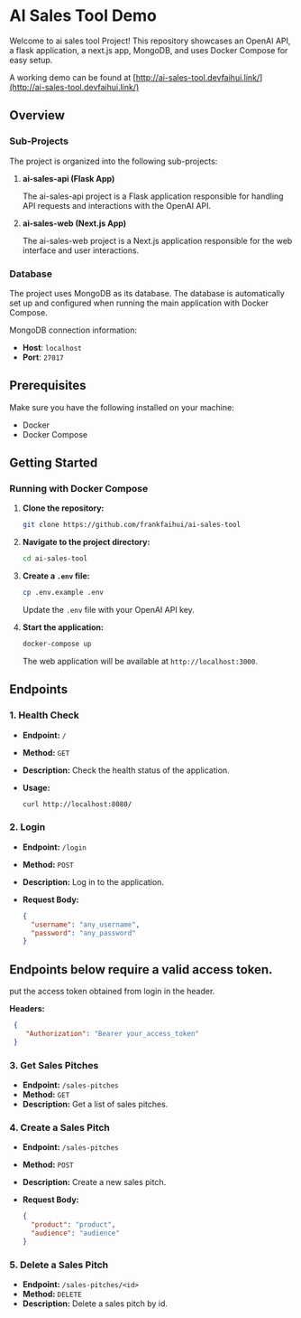 # AI Sales Tool Demo

Welcome to ai sales tool Project! This repository showcases an OpenAI API, a flask application, a next.js app, MongoDB, and uses Docker Compose for easy setup.

A working demo can be found at [http://ai-sales-tool.devfaihui.link/](http://ai-sales-tool.devfaihui.link/)

## Overview

### Sub-Projects

The project is organized into the following sub-projects:

1. **ai-sales-api (Flask App)**

   The ai-sales-api project is a Flask application responsible for handling API requests and interactions with the OpenAI API.
2. **ai-sales-web (Next.js App)**

   The ai-sales-web project is a Next.js application responsible for the web interface and user interactions.

### Database

The project uses MongoDB as its database. The database is automatically set up and configured when running the main application with Docker Compose.

MongoDB connection information:

- **Host**: `localhost`
- **Port**: `27017`

## Prerequisites

Make sure you have the following installed on your machine:

- Docker
- Docker Compose

## Getting Started

### Running with Docker Compose

1. **Clone the repository:**

   ```bash
   git clone https://github.com/frankfaihui/ai-sales-tool
   ```

2. **Navigate to the project directory:**

    ```bash
    cd ai-sales-tool
    ```

3. **Create a `.env` file:**

    ```bash
    cp .env.example .env
    ```

    Update the `.env` file with your OpenAI API key.

4. **Start the application:**

    ```bash
    docker-compose up
    ```

    The web application will be available at `http://localhost:3000`.

## Endpoints

### 1. Health Check

- **Endpoint:** `/`
- **Method:** `GET`
- **Description:** Check the health status of the application.
- **Usage:**

   ```bash
   curl http://localhost:8080/
   ```

### 2. Login

- **Endpoint:** `/login`
- **Method:** `POST`
- **Description:** Log in to the application.
- **Request Body:**

  ```json
  {
    "username": "any_username",
    "password": "any_password"
  }
  ```

## Endpoints below require a valid access token.

put the access token obtained from login in the header.

**Headers:**

  ```json
   {
      "Authorization": "Bearer your_access_token"
   }
   ```

### 3. Get Sales Pitches

- **Endpoint:** `/sales-pitches`
- **Method:** `GET`
- **Description:** Get a list of sales pitches.

### 4. Create a Sales Pitch

- **Endpoint:** `/sales-pitches`
- **Method:** `POST`
- **Description:** Create a new sales pitch.
- **Request Body:**

  ```json
  {
    "product": "product",
    "audience": "audience"
  }
  ```

### 5. Delete a Sales Pitch

- **Endpoint:** `/sales-pitches/<id>`
- **Method:** `DELETE`
- **Description:** Delete a sales pitch by id.
